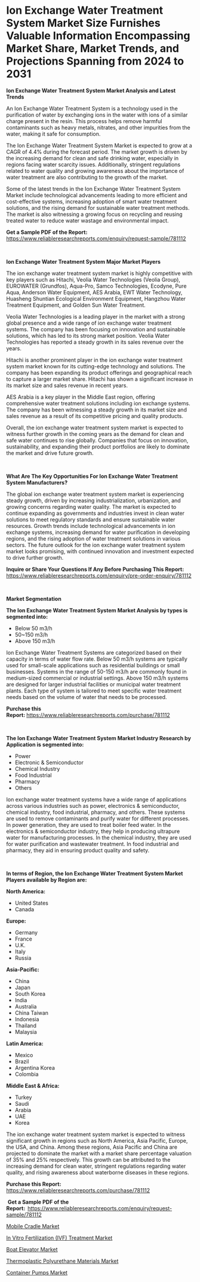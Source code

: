 <p><h1>Ion Exchange Water Treatment System Market Size Furnishes Valuable Information Encompassing Market Share, Market Trends, and Projections Spanning from 2024 to 2031</h1></p><p><strong>Ion Exchange Water Treatment System Market Analysis and Latest Trends</strong></p>
<p><p>An Ion Exchange Water Treatment System is a technology used in the purification of water by exchanging ions in the water with ions of a similar charge present in the resin. This process helps remove harmful contaminants such as heavy metals, nitrates, and other impurities from the water, making it safe for consumption.</p><p>The Ion Exchange Water Treatment System Market is expected to grow at a CAGR of 4.4% during the forecast period. The market growth is driven by the increasing demand for clean and safe drinking water, especially in regions facing water scarcity issues. Additionally, stringent regulations related to water quality and growing awareness about the importance of water treatment are also contributing to the growth of the market.</p><p>Some of the latest trends in the Ion Exchange Water Treatment System Market include technological advancements leading to more efficient and cost-effective systems, increasing adoption of smart water treatment solutions, and the rising demand for sustainable water treatment methods. The market is also witnessing a growing focus on recycling and reusing treated water to reduce water wastage and environmental impact.</p></p>
<p><strong>Get a Sample PDF of the Report:&nbsp;</strong> <a href="https://www.reliableresearchreports.com/enquiry/request-sample/781112">https://www.reliableresearchreports.com/enquiry/request-sample/781112</a></p>
<p>&nbsp;</p>
<p><strong>Ion Exchange Water Treatment System Major Market Players</strong></p>
<p><p>The ion exchange water treatment system market is highly competitive with key players such as Hitachi, Veolia Water Technologies (Veolia Group), EUROWATER (Grundfos), Aqua-Pro, Samco Technologies, Ecodyne, Pure Aqua, Anderson Water Equipment, AES Arabia, EWT Water Technology, Huasheng Shuntian Ecological Environment Equipment, Hangzhou Water Treatment Equipment, and Golden Sun Water Treatment.</p><p>Veolia Water Technologies is a leading player in the market with a strong global presence and a wide range of ion exchange water treatment systems. The company has been focusing on innovation and sustainable solutions, which has led to its strong market position. Veolia Water Technologies has reported a steady growth in its sales revenue over the years.</p><p>Hitachi is another prominent player in the ion exchange water treatment system market known for its cutting-edge technology and solutions. The company has been expanding its product offerings and geographical reach to capture a larger market share. Hitachi has shown a significant increase in its market size and sales revenue in recent years.</p><p>AES Arabia is a key player in the Middle East region, offering comprehensive water treatment solutions including ion exchange systems. The company has been witnessing a steady growth in its market size and sales revenue as a result of its competitive pricing and quality products.</p><p>Overall, the ion exchange water treatment system market is expected to witness further growth in the coming years as the demand for clean and safe water continues to rise globally. Companies that focus on innovation, sustainability, and expanding their product portfolios are likely to dominate the market and drive future growth.</p></p>
<p>&nbsp;</p>
<p><strong>What Are The Key Opportunities For Ion Exchange Water Treatment System Manufacturers?</strong></p>
<p><p>The global ion exchange water treatment system market is experiencing steady growth, driven by increasing industrialization, urbanization, and growing concerns regarding water quality. The market is expected to continue expanding as governments and industries invest in clean water solutions to meet regulatory standards and ensure sustainable water resources. Growth trends include technological advancements in ion exchange systems, increasing demand for water purification in developing regions, and the rising adoption of water treatment solutions in various sectors. The future outlook for the ion exchange water treatment system market looks promising, with continued innovation and investment expected to drive further growth.</p></p>
<p><strong>Inquire or Share Your Questions If Any Before Purchasing This Report:</strong> <a href="https://www.reliableresearchreports.com/enquiry/pre-order-enquiry/781112">https://www.reliableresearchreports.com/enquiry/pre-order-enquiry/781112</a></p>
<p>&nbsp;</p>
<p><strong>Market Segmentation</strong></p>
<p><strong>The Ion Exchange Water Treatment System Market Analysis by types is segmented into:</strong></p>
<p><ul><li>Below 50 m3/h</li><li>50~150 m3/h</li><li>Above 150 m3/h</li></ul></p>
<p><p>Ion Exchange Water Treatment Systems are categorized based on their capacity in terms of water flow rate. Below 50 m3/h systems are typically used for small-scale applications such as residential buildings or small businesses. Systems in the range of 50-150 m3/h are commonly found in medium-sized commercial or industrial settings. Above 150 m3/h systems are designed for larger industrial facilities or municipal water treatment plants. Each type of system is tailored to meet specific water treatment needs based on the volume of water that needs to be processed.</p></p>
<p><strong>Purchase this Report:&nbsp;</strong><a href="https://www.reliableresearchreports.com/purchase/781112">https://www.reliableresearchreports.com/purchase/781112</a></p>
<p>&nbsp;</p>
<p><strong>The Ion Exchange Water Treatment System Market Industry Research by Application is segmented into:</strong></p>
<p><ul><li>Power</li><li>Electronic & Semiconductor</li><li>Chemical Industry</li><li>Food Industrial</li><li>Pharmacy</li><li>Others</li></ul></p>
<p><p>Ion exchange water treatment systems have a wide range of applications across various industries such as power, electronics & semiconductor, chemical industry, food industrial, pharmacy, and others. These systems are used to remove contaminants and purify water for different processes. In power generation, they are used to treat boiler feed water. In the electronics & semiconductor industry, they help in producing ultrapure water for manufacturing processes. In the chemical industry, they are used for water purification and wastewater treatment. In food industrial and pharmacy, they aid in ensuring product quality and safety.</p></p>
<p>&nbsp;</p>
<p><strong>In terms of Region, the Ion Exchange Water Treatment System Market Players available by Region are:</strong></p>
<p>
    <p> <strong> North America: </strong>
        <ul>
            <li>United States</li>
            <li>Canada</li>
        </ul>
        </p> 
    <p> <strong> Europe: </strong>
        <ul>
            <li>Germany</li>
            <li>France</li>
            <li>U.K.</li>
            <li>Italy</li>
            <li>Russia</li>
        </ul>
        </p> 
    <p> <strong> Asia-Pacific: </strong>
        <ul>
            <li>China</li>
            <li>Japan</li>
            <li>South Korea</li>
            <li>India</li>
            <li>Australia</li>
            <li>China Taiwan</li>
            <li>Indonesia</li>
            <li>Thailand</li>
            <li>Malaysia</li>
        </ul>
        </p> 
    <p> <strong> Latin America: </strong>
        <ul>
            <li>Mexico</li>
            <li>Brazil</li>
            <li>Argentina Korea</li>
            <li>Colombia</li>
        </ul>
        </p> 
    <p> <strong> Middle East & Africa: </strong>
        <ul>
            <li>Turkey</li>
            <li>Saudi</li>
            <li>Arabia</li>
            <li>UAE</li>
            <li>Korea</li>
        </ul>
    </p>
    </p>
<p><p>The ion exchange water treatment system market is expected to witness significant growth in regions such as North America, Asia Pacific, Europe, the USA, and China. Among these regions, Asia Pacific and China are projected to dominate the market with a market share percentage valuation of 35% and 25% respectively. This growth can be attributed to the increasing demand for clean water, stringent regulations regarding water quality, and rising awareness about waterborne diseases in these regions.</p></p>
<p><strong>Purchase this Report: </strong><a href="https://www.reliableresearchreports.com/purchase/781112">https://www.reliableresearchreports.com/purchase/781112</a></p>
<p>&nbsp;<strong>Get a Sample PDF of the Report:&nbsp;&nbsp;</strong><a href="https://www.reliableresearchreports.com/enquiry/request-sample/781112">https://www.reliableresearchreports.com/enquiry/request-sample/781112</a></p>
<p><strong></strong></p>
<p><p><a href="https://medium.com/@emilyarnold76/mobile-cradle-market-insights-into-market-cagr-market-trends-and-growth-strategies-2663b2927c20">Mobile Cradle Market</a></p><p><a href="https://github.com/CliffMedina6/Market-Research-Report-List-3/blob/main/in-vitro-fertilization-ivf-treatment-market.md">In Vitro Fertilization (IVF) Treatment Market</a></p><p><a href="https://medium.com/@emilyarnold76/boat-elevator-market-furnishes-information-on-market-share-market-trends-and-market-growth-549beee58586">Boat Elevator Market</a></p><p><a href="https://github.com/Sinjinluong3e0awx2m195k76/Market-Research-Report-List-1/blob/main/thermoplastic-polyurethane-materials-market.md">Thermoplastic Polyurethane Materials Market</a></p><p><a href="https://medium.com/@dorisstephens14/container-pumps-market-size-reveals-the-best-marketing-channels-in-global-industry-9a38fd1e9fe0">Container Pumps Market</a></p></p>
